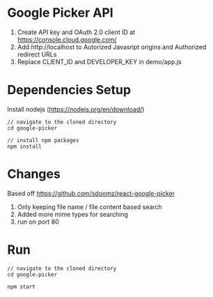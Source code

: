# Google Picker API
1. Create API key and OAuth 2.0 client ID at https://console.cloud.google.com/
2. Add http://localhost to Autorized Javasript origins and Authorized redirect URLs
3. Replace CLIENT_ID and DEVELOPER_KEY in demo/app.js

# Dependencies Setup
Install nodejs (https://nodejs.org/en/download/)
````
// navigate to the cloned directory
cd google-picker

// install npm packages
npm install
````

# Changes

Based off https://github.com/sdoomz/react-google-picker
1. Only keeping file name / file content based search
2. Added more mime types for searching
3. run on port 80

# Run
````
// navigate to the cloned directory
cd google-picker

npm start
````